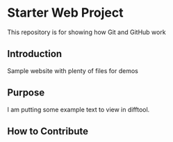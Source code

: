 # Starter Web Project

This repository is for showing how Git and GitHub work

## Introduction

Sample website with plenty of files for demos

## Purpose

I am putting some example text to view in difftool.

## How to Contribute